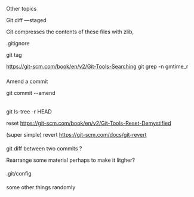 
Other topics

Git diff —staged

Git compresses the contents of these files with zlib,

.gitignore

git tag

https://git-scm.com/book/en/v2/Git-Tools-Searching
git grep -n gmtime_r





#####

Amend a commit

git commit --amend
######

git ls-tree -r HEAD

reset
https://git-scm.com/book/en/v2/Git-Tools-Reset-Demystified

(super simple)
revert
https://git-scm.com/docs/git-revert



#### 

git diff between two commits ?


Rearrange some material perhaps to make it litgher?


####

.git/config


####

some other things randomly